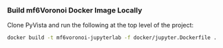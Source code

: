 ### Build mf6Voronoi Docker Image Locally

Clone PyVista and run the following at the top level of the project:

```bash
docker build -t mf6voronoi-jupyterlab -f docker/jupyter.Dockerfile .
```